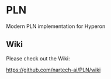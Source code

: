 # PLN
Modern PLN implementation for Hyperon

## Wiki

Please check out the Wiki:

https://github.com/nartech-ai/PLN/wiki
